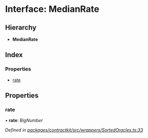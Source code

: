 # Interface: MedianRate

## Hierarchy

* **MedianRate**

## Index

### Properties

* [rate](_wrappers_sortedoracles_.medianrate.md#rate)

## Properties

###  rate

• **rate**: *BigNumber*

*Defined in [packages/contractkit/src/wrappers/SortedOracles.ts:33](https://github.com/celo-org/celo-monorepo/blob/master/packages/contractkit/src/wrappers/SortedOracles.ts#L33)*
